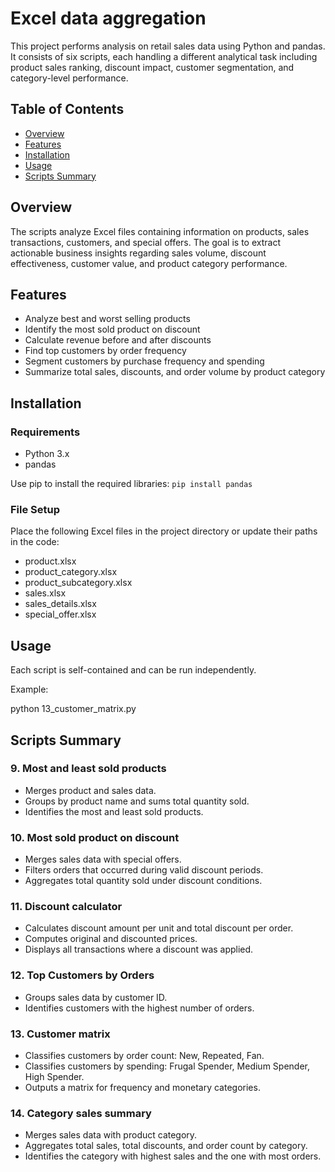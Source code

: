 # Excel data aggregation

This project performs analysis on retail sales data using Python and pandas. It consists of six scripts, each handling a different analytical task including product sales ranking, discount impact, customer segmentation, and category-level performance.

## Table of Contents

- [Overview](#overview)
- [Features](#features)
- [Installation](#installation)
- [Usage](#usage)
- [Scripts Summary](#scripts-summary)


## Overview

The scripts analyze Excel files containing information on products, sales transactions, customers, and special offers. The goal is to extract actionable business insights regarding sales volume, discount effectiveness, customer value, and product category performance.

## Features

- Analyze best and worst selling products
- Identify the most sold product on discount 
- Calculate revenue before and after discounts
- Find top customers by order frequency
- Segment customers by purchase frequency and spending
- Summarize total sales, discounts, and order volume by product category

## Installation

### Requirements

- Python 3.x
- pandas

Use pip to install the required libraries:
```pip install pandas```


### File Setup

Place the following Excel files in the project directory or update their paths in the code:

- product.xlsx
- product_category.xlsx
- product_subcategory.xlsx
- sales.xlsx
- sales_details.xlsx
- special_offer.xlsx

## Usage

Each script is self-contained and can be run independently. 

Example:

python 13_customer_matrix.py

## Scripts Summary

### 9. Most and least sold products 

- Merges product and sales data.
- Groups by product name and sums total quantity sold.
- Identifies the most and least sold products.

### 10. Most sold product on discount

- Merges sales data with special offers.
- Filters orders that occurred during valid discount periods.
- Aggregates total quantity sold under discount conditions.

### 11. Discount calculator

- Calculates discount amount per unit and total discount per order.
- Computes original and discounted prices.
- Displays all transactions where a discount was applied.

### 12. Top Customers by Orders

- Groups sales data by customer ID.
- Identifies customers with the highest number of orders.

### 13. Customer matrix

- Classifies customers by order count: New, Repeated, Fan.
- Classifies customers by spending: Frugal Spender, Medium Spender, High Spender.
- Outputs a matrix for frequency and monetary categories.

### 14. Category sales summary

- Merges sales data with product category.
- Aggregates total sales, total discounts, and order count by category.
- Identifies the category with highest sales and the one with most orders.


